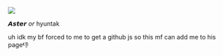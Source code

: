 ![](https://files.catbox.moe/poljnn.jpg)

 𝘼𝙨𝙩𝙚𝙧 𝘰𝘳 hyuntak

   
uh idk my bf forced to me to get a github js so this mf can add me to his page👎
